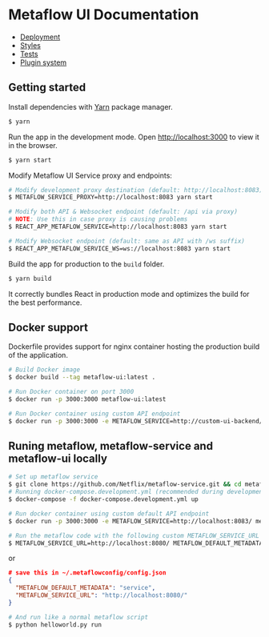 # Metaflow UI Documentation

- [Deployment](deployment.md)
- [Styles](styles.md)
- [Tests](tests.md)
- [Plugin system](plugin-system.md)

## Getting started

Install dependencies with [Yarn](https://yarnpkg.com/) package manager.

```bash
$ yarn
```

Run the app in the development mode. Open [http://localhost:3000](http://localhost:3000) to view it in the browser.

```bash
$ yarn start
```

Modify Metaflow UI Service proxy and endpoints:

```bash
# Modify development proxy destination (default: http://localhost:8083)
$ METAFLOW_SERVICE_PROXY=http://localhost:8083 yarn start

# Modify both API & Websocket endpoint (default: /api via proxy)
# NOTE: Use this in case proxy is causing problems
$ REACT_APP_METAFLOW_SERVICE=http://localhost:8083 yarn start

# Modify Websocket endpoint (default: same as API with /ws suffix)
$ REACT_APP_METAFLOW_SERVICE_WS=ws://localhost:8083 yarn start
```

Build the app for production to the `build` folder.

```bash
$ yarn build
```

It correctly bundles React in production mode and optimizes the build for the best performance.

## Docker support

Dockerfile provides support for nginx container hosting the production build of the application.

```sh
# Build Docker image
$ docker build --tag metaflow-ui:latest .

# Run Docker container on port 3000
$ docker run -p 3000:3000 metaflow-ui:latest

# Run Docker container using custom API endpoint
$ docker run -p 3000:3000 -e METAFLOW_SERVICE=http://custom-ui-backend/api metaflow-ui:latest
```

## Runing metaflow, metaflow-service and metaflow-ui locally

```sh
# Set up metaflow service
$ git clone https://github.com/Netflix/metaflow-service.git && cd metaflow-service
# Running docker-compose.development.yml (recommended during development):
$ docker-compose -f docker-compose.development.yml up
```

```sh
# Run docker container using custom default API endpoint
$ docker run -p 3000:3000 -e METAFLOW_SERVICE=http://localhost:8083/ metaflow-ui:latest

```

```sh
# Run the metaflow code with the following custom METAFLOW_SERVICE_URL and METAFLOW_SERVICE_URL
$ METAFLOW_SERVICE_URL=http://localhost:8080/ METAFLOW_DEFAULT_METADATA=service python helloworld.py run
```
or

```json
# save this in ~/.metaflowconfig/config.json
{
  "METAFLOW_DEFAULT_METADATA": "service",
  "METAFLOW_SERVICE_URL": "http://localhost:8080/"
}
```

```sh
# And run like a normal metaflow script
$ python helloworld.py run 
```
